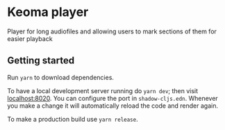 # Keoma player

Player for long audiofiles and allowing users to mark sections of them for easier playback

## Getting started

Run `yarn` to download dependencies.

To have a local development server running do `yarn dev`; then visit
[localhost:8020](http://localhost:8020). You can configure the port in
`shadow-cljs.edn`. Whenever you make a change it will automatically reload the
code and render again.

To make a production build use `yarn release`.
